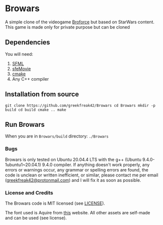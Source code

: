 # Browars

A simple clone of the videogame [Broforce](https://www.broforcegame.com/) but based on StarWars content. This game is made only for private purpose but can be cloned 

## Dependencies

You will need:
1. [SFML](http://sfml-dev.org/)
2. [sfeMovie](http://sfeMovie.yalir.org/latest/index.php)
3. [cmake](https://cmake.org/)
4. Any C++ compiler

## Installation from source

`git clone https://github.com/greekfreak42/Browars
cd Browars
mkdir -p build
cd build
cmake ..
make`

## Run Browars

When you are in `Browars/build` directory:
`./Browars`

### Bugs

Browars is only tested on Ubuntu 20.04.4 LTS with the g++ (Ubuntu 9.4.0-1ubuntu1~20.04.1) 9.4.0 compiler. If anything doesn't work properly, any errors or warnings occur, any grammar or spelling errors are found, the code is unclean or written inefficient, or similar, please contact me per email (greekfreak42@protonmail.com) and I will fix it as soon as possible.

### License and Credits

The Browars code is MIT licensed (see [LICENSE](LICENSE)).

The font used is Aquire from [this](https://www.fontspace.com/aquire-font-f43735) website.
All other assets are self-made and can be used (see license).